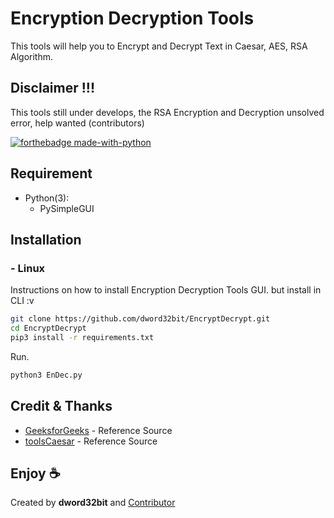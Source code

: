 # Encryption Decryption Tools
This tools will help you to Encrypt and Decrypt Text in Caesar, AES, RSA Algorithm.

## Disclaimer !!!
This tools still under develops, the RSA Encryption and Decryption unsolved error, help wanted (contributors)

[![forthebadge made-with-python](http://ForTheBadge.com/images/badges/made-with-python.svg)](https://www.python.org/)

## Requirement
- Python(3):
    - PySimpleGUI

## Installation

### - Linux
Instructions on how to install Encryption Decryption Tools GUI. but install in CLI :v
```sh
git clone https://github.com/dword32bit/EncryptDecrypt.git
cd EncryptDecrypt
pip3 install -r requirements.txt
```
Run.
```sh
python3 EnDec.py
```

## Credit & Thanks
- [GeeksforGeeks](https://www.geeksforgeeks.org/caesar-cipher-in-cryptography/) - Reference Source
- [toolsCaesar](https://github.com/putr444/toolsCaesar) - Reference Source

## Enjoy ☕ 
Created by **dword32bit** and [Contributor](https://github.com/dword32bit/Caesar_gui/graphs/contributors)
